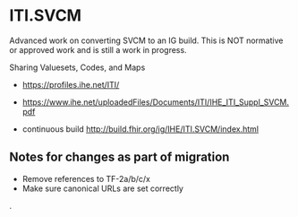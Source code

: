 # ITI.SVCM

Advanced work on converting SVCM to an IG build. This is NOT normative or approved work and is still a work in progress.

Sharing Valuesets, Codes, and Maps
* https://profiles.ihe.net/ITI/
* https://www.ihe.net/uploadedFiles/Documents/ITI/IHE_ITI_Suppl_SVCM.pdf

* continuous build http://build.fhir.org/ig/IHE/ITI.SVCM/index.html


## Notes for changes as part of migration
* Remove references to TF-2a/b/c/x  
* Make sure canonical URLs are set correctly 

.

